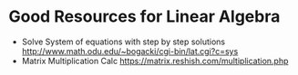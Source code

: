 # Good Resources for Linear Algebra 	
 * Solve System of equations with step by step solutions 
 	http://www.math.odu.edu/~bogacki/cgi-bin/lat.cgi?c=sys
 * Matrix Multiplication Calc
    https://matrix.reshish.com/multiplication.php
